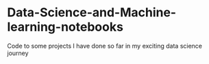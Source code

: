 # Data-Science-and-Machine-learning-notebooks
Code to some projects I have done so far in my exciting data science journey 
